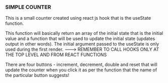  ### SIMPLE COUNTER ###
 
This is a small counter created using react js hook that is the useState function.
 
This function will basically return an array of the initial state that is the initial value and a function that will be          used to update the initial state (updates output in other words).
The initial argument passed to the useState is only used during the first render.
--->  REMEMBER TO CALL HOOKS ONLY AT THE TOP LEVEL AND FROM REACT FUNCTIONS

There are four buttons - increment, decrement, double and reset that will update the counter when you click it as per the function that the name of the particular button suggests!
